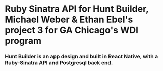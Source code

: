 # Ruby Sinatra API for Hunt Builder, Michael Weber & Ethan Ebel's project 3 for GA Chicago's WDI program
### Hunt Builder is an app design and built in React Native, with a Ruby-Sinatra API and Postgresql back end.
